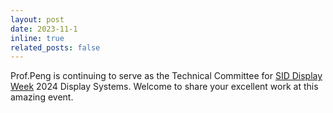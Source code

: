 ```yaml
---
layout: post
date: 2023-11-1
inline: true
related_posts: false
---
```


 Prof.Peng is continuing to serve as the Technical Committee for [SID Display Week](https://www.displayweek.org/) 2024 Display Systems. Welcome to share your excellent work at this amazing event.
